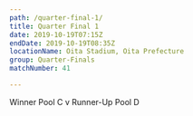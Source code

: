 ```yaml
---
path: /quarter-final-1/
title: Quarter Final 1
date: 2019-10-19T07:15Z
endDate: 2019-10-19T08:35Z
locationName: Oita Stadium, Oita Prefecture
group: Quarter-Finals
matchNumber: 41

---
```


Winner Pool C v Runner-Up Pool D